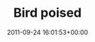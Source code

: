 ---
title:		"Bird poised"
type:		"photos"
mediatype:		"upload"
location:		"Dunderry, Ireland"
date:		"2011-09-24 16:01:53+00:00"
album:		"nature"
filename:		"bird-poised.md"
series:		"spirit-of-folk"
weight: 	8
cl_public_id:		"nature/bird-poised"
cl_version:		1497005045
prominent:	true
format:		"tiff"
bytes:		7984332
width:		2560
height:		1440
colours:
- "#9CB95E"
- "#6C8C38"
- "#2D281A"
- "#527E12"
- "#2B3118"
- "#24251E"
- "#78684A"
- "#D3C3B6"
- "#777D46"
- "#CC9F7D"
- "#557E3F"
- "#BFC3AE"
- "#273F07"
- "#273A40"
- "#7F826C"
- "#A2B7BF"
- "#8D846F"
- "#52707D"
- "#89A0CA"
- "#758B8F"
- "#7C794E"
- "#768779"
- "#D2B585"
- "#2C342F"
- "#B7C3B5"
- "#1B2B18"
exposure_mode:		"Auto"
program:		"Aperture-priority AE"
aperture:		"5.6"
focal_length:		"130.0 mm"
iso:		"8000"
shutter_speed:		"1/8000"
metering:		"Center-weighted average"
flash:		"Off, Did not fire"
white_balance:		"Custom"
colour_temp:		"5900"
has_crop:		"false"
orientation:		"Horizontal (normal)"
camera_model:		"NIKON D7000"
lens_info:		"18-200mm f/3.5-5.6"
artist:		"Matt Finucane"
x_resolution:		"300"
y_resolution:		"300"
---